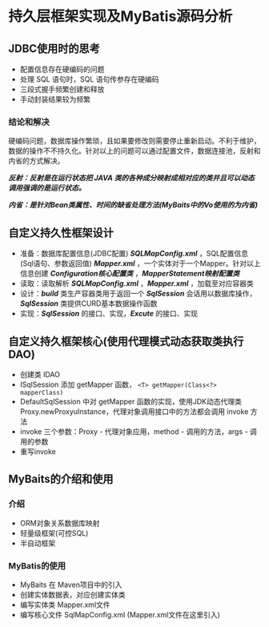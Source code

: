 # 持久层框架实现及MyBatis源码分析

## JDBC使用时的思考
   - 配置信息存在硬编码的问题
   - 处理 SQL 语句时，SQL 语句传参存在硬编码
   - 三段式握手频繁创建和释放
   - 手动封装结果较为频繁

### 结论和解决

硬编码问题，数据库操作繁琐，且如果要修改则需要停止重新启动。不利于维护，数据的操作不不持久化。针对以上的问题可以通过配置文件，数据连接池，反射和内省的方式解决。

**_反射：反射是在运行状态把 JAVA 类的各种成分映射成相对应的类并且可以动态调用强调的是运行状态。_**

**_内省：是针对Bean类属性、时间的缺省处理方法(MyBaits中的Vo使用的为内省)_**


## 自定义持久性框架设计
   - 准备：数据库配置信息(JDBC配置) _**SQLMapConfig.xml**_ ，SQL配置信息(Sql语句、参数返回值) _**Mapper.xml**_ ，一个实体对于一个Mapper。针对以上信息创建 _**Configuration核心配置类**_ ，_**MapperStatement映射配置类**_
   - 读取：读取解析 _**SQLMapConfig.xml**_ ，_**Mapper.xml**_ ，加载至对应容器类
   - 设计：_**build**_ 类生产容器类用于返回一个 _**SqlSession**_ 会话用以数据库操作，_**SqlSession**_ 类提供CURD基本数据操作函数
   - 实现：_**SqlSession**_ 的接口、实现，_**Excute**_ 的接口、实现

## 自定义持久框架核心(使用代理模式动态获取类执行DAO)
   - 创建类 IDAO
   - ISqlSession 添加 getMapper 函数， `<T> getMapper(Class<?> mapperClass)`
   - DefaultSqlSession 中对 getMapper 函数的实现，使用JDK动态代理类 Proxy.newProxyuInstance，代理对象调用接口中的方法都会调用 invoke 方法
   - invoke 三个参数：Proxy - 代理对象应用，method - 调用的方法，args - 调用的参数
   - 重写invoke

## MyBaits的介绍和使用

### 介绍
   - ORM对象关系数据库映射
   - 轻量级框架(可控SQL)
   - 半自动框架
  
### MyBatis的使用
   - MyBaits 在 Maven项目中的引入
   - 创建实体数据表，对应创建实体类
   - 编写实体类 Mapper.xml文件
   - 编写核心文件 SqlMapConfig.xml (Mapper.xml文件在这里引入)



